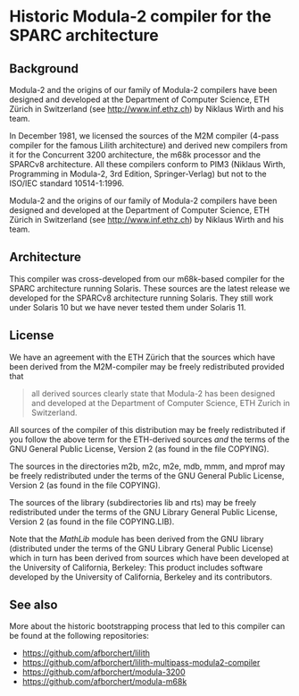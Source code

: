 # Historic Modula-2 compiler for the SPARC architecture

## Background

Modula-2 and the origins of our family of Modula-2 compilers have been
designed and developed at the Department of Computer Science, ETH
Zürich in Switzerland (see http://www.inf.ethz.ch) by Niklaus Wirth
and his team.

In December 1981, we licensed the sources of the M2M compiler (4-pass
compiler for the famous Lilith architecture) and derived new compilers
from it for the Concurrent 3200 architecture, the m68k processor and
the SPARCv8 architecture. All these compilers conform to PIM3 (Niklaus
Wirth, Programming in Modula-2, 3rd Edition, Springer-Verlag) but not to
the ISO/IEC standard 10514-1:1996.

Modula-2 and the origins of our family of Modula-2 compilers have been
designed and developed at the Department of Computer Science, ETH
Zürich in Switzerland (see http://www.inf.ethz.ch) by Niklaus Wirth
and his team.

## Architecture

This compiler was cross-developed from our m68k-based compiler
for the SPARC architecture running Solaris. These sources
are the latest release we developed for the SPARCv8 architecture
running Solaris. They still work under Solaris 10 but we have
never tested them under Solaris 11.

## License

We have an agreement with the ETH Zürich that the sources which
have been derived from the M2M-compiler may be freely redistributed
provided that

> all derived sources clearly state that Modula-2 has been designed
> and developed at the Department of Computer Science, ETH Zurich in
> Switzerland.

All sources of the compiler of this distribution may be freely
redistributed if you follow the above term for the ETH-derived sources
*and* the terms of the GNU General Public License, Version 2 (as found
in the file COPYING).

The sources in the directories m2b, m2c, m2e, mdb, mmm, and mprof
may be freely redistributed under the terms of the GNU General Public
License, Version 2 (as found in the file COPYING).

The sources of the library (subdirectories lib and rts) may be freely
redistributed under the terms of the GNU Library General Public
License, Version 2 (as found in the file COPYING.LIB).

Note that the _MathLib_ module has been derived from the GNU library
(distributed under the terms of the GNU Library General Public License)
which in turn has been derived from sources which have been developed
at the University of California, Berkeley: This product includes
software developed by the University of California, Berkeley and its
contributors.

## See also

More about the historic bootstrapping process that led to this
compiler can be found at the following repositories:
 * https://github.com/afborchert/lilith
 * https://github.com/afborchert/lilith-multipass-modula2-compiler
 * https://github.com/afborchert/modula-3200
 * https://github.com/afborchert/modula-m68k
